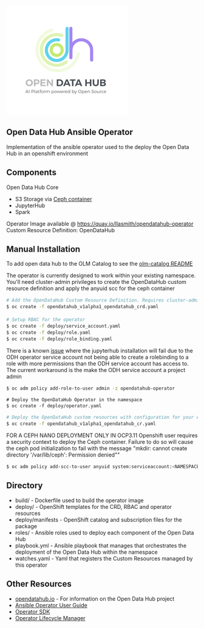<img src="datahub_color_vert-wht-bg.png" alt="Open Data Hub, an AI platform powered by Open Source" title="Open Data Hub, an AI platform powered by Open Source" />

Open Data Hub Ansible Operator
----------
Implementation of the ansible operator used to the deploy the Open Data Hub in an openshift environment

Components
----------
Open Data Hub Core
* S3 Storage via [Ceph container](http://github.com/ceph/ceph-container)
* JupyterHub 
* Spark

Operator Image available @ https://quay.io/llasmith/opendatahub-operator
Custom Resource Definition: OpenDataHub


Manual Installation
----------
To add open data hub to the OLM Catalog to see the [olm-catalog README](/deploy/manifests/README.md)

The operator is currently designed to work within your existing namespace. You'll need cluster-admin privileges to create the OpenDataHub custom resource definition and apply the anyuid scc for the ceph container

```bash
# Add the OpenDataHub Custom Resource Definition. Requires cluster-admin privileges
$ oc create -f opendatahub_v1alpha1_opendatahub_crd.yaml

# Setup RBAC for the operator
$ oc create -f deploy/service_account.yaml
$ oc create -f deploy/role.yaml
$ oc create -f deploy/role_binding.yaml
```

There is a known [issue](#2) where the jupyterhub installation will fail due to the ODH operator service account not being able to create a rolebinding to a role with more permissions than the ODH service account has access to.
The current workaround is the make the ODH service account a project admin
```bash
$ oc adm policy add-role-to-user admin -z opendatahub-operator
```

```
# Deploy the OpenDataHub Operator in the namespace
$ oc create -f deploy/operator.yaml
```

```bash
# Deploy the OpenDataHub custom resources with configuration for your environment
$ oc create -f opendatahub_v1alpha1_opendatahub_cr.yaml
```

FOR A CEPH NANO DEPLOYMENT ONLY IN OCP3.11
Openshift user requires a security context to deploy the Ceph container. Failure to do so will cause the ceph pod initialization to fail with the message "mkdir: cannot create directory '/var/lib/ceph': Permission denied""
```bash
$ oc adm policy add-scc-to-user anyuid system:serviceaccount:<NAMESPACE>:default
```


Directory
----------
* build/ - Dockerfile used to build the operator image
* deploy/ - OpenShift templates for the CRD, RBAC and operator resources
* deploy/manifests - OpenShift catalog and subscription files for the package
* roles/ - Ansible roles used to deploy each component of the Open Data Hub
* playbook.yml - Ansible playbook that manages that orchestrates the deployment of the Open Data Hub within the namespace
* watches.yaml - Yaml that registers the Custom Resources managed by this operator

Other Resources
----------
- [opendatahub.io](https://opendatahub.io) - For information on the Open Data Hub project
- [Ansible Operator User Guide](https://raw.githubusercontent.com/operator-framework/operator-sdk/master/doc/ansible/user-guide.md)
- [Operator SDK](https://github.com/operator-framework/operator-sdk)
- [Operator Lifecycle Manager](https://github.com/operator-framework/operator-lifecycle-manager)

